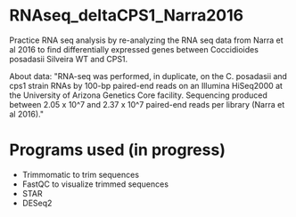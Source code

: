 # RNAseq_deltaCPS1_Narra2016

Practice RNA seq analysis by re-analyzing the RNA seq data from Narra et al 2016 to find differentially expressed genes between Coccidioides posadasii Silveira WT and CPS1.

About data:
"RNA-seq was performed, in duplicate, on the C. posadasii and cps1 strain RNAs by 100-bp paired-end reads on an Illumina HiSeq2000 at the University of Arizona Genetics Core facility. Sequencing produced between 2.05 x 10^7 and 2.37 x 10^7 paired-end reads per library (Narra et al 2016)." 

# Programs used (in progress)

- Trimmomatic to trim sequences
- FastQC to visualize trimmed sequences
- STAR
- DESeq2



